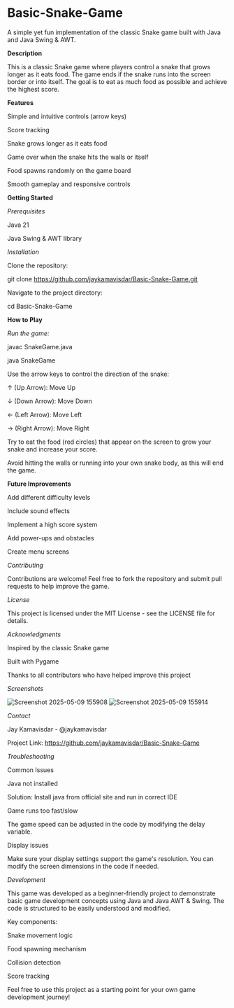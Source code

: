 # Basic-Snake-Game


A simple yet fun implementation of the classic Snake game built with Java and Java Swing & AWT.


**Description**


This is a classic Snake game where players control a snake that grows longer as it eats food. The game ends if the snake runs into the screen border or into itself. The goal is to eat as much food as possible and achieve the highest score.


**Features**


Simple and intuitive controls (arrow keys)

Score tracking

Snake grows longer as it eats food


Game over when the snake hits the walls or itself

Food spawns randomly on the game board

Smooth gameplay and responsive controls


**Getting Started**

_Prerequisites_

Java 21

Java Swing & AWT library

_Installation_

Clone the repository:

git clone https://github.com/jaykamavisdar/Basic-Snake-Game.git

Navigate to the project directory:

cd Basic-Snake-Game


**How to Play**

_Run the game:_

javac SnakeGame.java

java SnakeGame


Use the arrow keys to control the direction of the snake:

↑ (Up Arrow): Move Up

↓ (Down Arrow): Move Down

← (Left Arrow): Move Left

→ (Right Arrow): Move Right

Try to eat the food (red circles) that appear on the screen to grow your snake and increase your score.

Avoid hitting the walls or running into your own snake body, as this will end the game.



**Future Improvements**

Add different difficulty levels

Include sound effects

Implement a high score system

Add power-ups and obstacles

Create menu screens


_Contributing_

Contributions are welcome! Feel free to fork the repository and submit pull requests to help improve the game.

_License_

This project is licensed under the MIT License - see the LICENSE file for details.

_Acknowledgments_

Inspired by the classic Snake game

Built with Pygame

Thanks to all contributors who have helped improve this project

_Screenshots_

![Screenshot 2025-05-09 155908](https://github.com/user-attachments/assets/bf2f804d-3ca2-4925-a254-f18567205c96)
![Screenshot 2025-05-09 155914](https://github.com/user-attachments/assets/275e3c35-e745-46b4-bbd7-8a4a34c17921)

_Contact_

Jay Kamavisdar - @jaykamavisdar

Project Link: https://github.com/jaykamavisdar/Basic-Snake-Game

_Troubleshooting_

Common Issues

Java not installed

Solution: Install java from official site and run in correct IDE

Game runs too fast/slow

The game speed can be adjusted in the code by modifying the delay variable.

Display issues

Make sure your display settings support the game's resolution. You can modify the screen dimensions in the code if needed.

_Development_

This game was developed as a beginner-friendly project to demonstrate basic game development concepts using Java and Java AWT & Swing. The code is structured to be easily understood and modified.

Key components:

Snake movement logic

Food spawning mechanism

Collision detection

Score tracking


Feel free to use this project as a starting point for your own game development journey!
